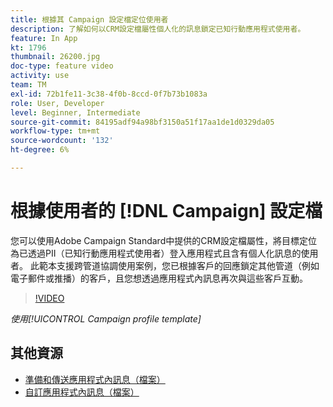 ```yaml
---
title: 根據其 Campaign 設定檔定位使用者
description: 了解如何以CRM設定檔屬性個人化的訊息鎖定已知行動應用程式使用者。
feature: In App
kt: 1796
thumbnail: 26200.jpg
doc-type: feature video
activity: use
team: TM
exl-id: 72b1fe11-3c38-4f0b-8ccd-0f7b73b1083a
role: User, Developer
level: Beginner, Intermediate
source-git-commit: 84195adf94a98bf3150a51f17aa1de1d0329da05
workflow-type: tm+mt
source-wordcount: '132'
ht-degree: 6%

---
```


# 根據使用者的 [!DNL Campaign] 設定檔

您可以使用Adobe Campaign Standard中提供的CRM設定檔屬性，將目標定位為已透過PII（已知行動應用程式使用者）登入應用程式且含有個人化訊息的使用者。 此範本支援跨管道協調使用案例，您已根據客戶的回應鎖定其他管道（例如電子郵件或推播）的客戶，且您想透過應用程式內訊息再次與這些客戶互動。

>[!VIDEO](https://video.tv.adobe.com/v/26200?quality=12)

*使用[!UICONTROL Campaign profile template]*

## 其他資源

* [準備和傳送應用程式內訊息（檔案）](https://experienceleague.adobe.com/docs/campaign-standard/using/communication-channels/in-app-messaging/preparing-and-sending-an-in-app-message.html?lang=en)
* [自訂應用程式內訊息（檔案）](https://experienceleague.adobe.com/docs/campaign-standard/using/communication-channels/in-app-messaging/customizing-an-in-app-message.html?lang=en)
